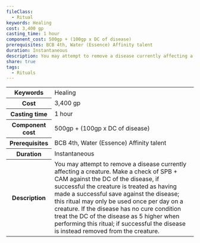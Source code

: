 ```yaml
---
fileClass:
  - Ritual
keywords: Healing
cost: 3,400 gp
casting_time: 1 hour
component_cost: 500gp + (100gp x DC of disease)
prerequisites: BCB 4th, Water (Essence) Affinity talent
duration: Instantaneous
description: You may attempt to remove a disease currently affecting a creature. Make a check of SPB + CAM against the DC of the disease, if successful the creature is treated as having made a successful save against the disease; this ritual may only be used once per day on a creature. If the disease has no cure condition treat the DC of the disease as 5 higher when performing this ritual; if successful the disease is instead removed from the creature.
share: true
tags:
  - Rituals
---
```


<p><span style="overflow-x: auto;"><table><tbody><tr><th>Keywords</th><td>Healing</td></tr><tr><th>Cost</th><td>3,400 gp</td></tr><tr><th>Casting time</th><td>1 hour</td></tr><tr><th>Component cost</th><td>500gp + (100gp x DC of disease)</td></tr><tr><th>Prerequisites</th><td>BCB 4th, Water (Essence) Affinity talent</td></tr><tr><th>Duration</th><td>Instantaneous</td></tr><tr><th>Description</th><td>You may attempt to remove a disease currently affecting a creature. Make a check of SPB + CAM against the DC of the disease, if successful the creature is treated as having made a successful save against the disease; this ritual may only be used once per day on a creature. If the disease has no cure condition treat the DC of the disease as 5 higher when performing this ritual; if successful the disease is instead removed from the creature.</td></tr></tbody></table></span></p>